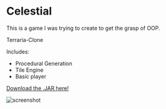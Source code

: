 # Celestial
This is a game I was trying to create to get the grasp of OOP.

Terraria-Clone
	
Includes:
- Procedural Generation
- Tile Engine
- Basic player



[Download the .JAR here!](https://www.dropbox.com/s/u72tm1exbs3vqzn/Celestial.jar?dl=0)

![screenshot](http://i.imgur.com/JdfFRCM.png)

